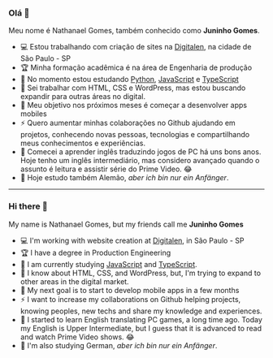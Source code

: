 ### Olá 👋

Meu nome é Nathanael Gomes, também conhecido como **Juninho Gomes**. 

* :computer: Estou trabalhando com criação de sites na [Digitalen](digitalen.com.br), na cidade de São Paulo - SP
* :trophy: Minha formação acadêmica é na área de Engenharia de produção
* 🌱 No momento estou estudando [Python](https://github.com/juninhogomes/Python), [JavaScript](https://github.com/juninhogomes/CursoJS) e [TypeScript](https://github.com/microsoft/TypeScript-Website)
* :notebook: Sei trabalhar com HTML, CSS e WordPress, mas estou buscando expandir para outras áreas no digital.
* :dart: Meu objetivo nos próximos meses é começar a desenvolver apps mobiles
* ⚡ Quero aumentar minhas colaborações no Github ajudando em projetos, conhecendo novas pessoas, tecnologias e compartilhando meus conhecimentos e experiências.
* :speech_balloon: Comecei a aprender inglês traduzindo jogos de PC há uns bons anos. Hoje tenho um inglês intermediário, mas considero avançado quando o assunto é leitura e assistir série do Prime Video. :joy:
* :thought_balloon: Hoje estudo também Alemão, *aber ich bin nur ein Anfänger*.

____

### Hi there 👋

My name is Nathanael Gomes, but my friends call me **Juninho Gomes**

* :computer: I'm working with website creation at [Digitalen](digitalen.com.br), in São Paulo - SP
* :trophy: I have a degree in Production Engineering
* 🌱 I am currently studying [JavaScript](https://github.com/juninhogomes/CursoJS) and [TypeScript](https://github.com/microsoft/TypeScript-Website).
* :notebook: I know about HTML, CSS, and WordPress, but, I'm trying to expand to other areas in the digital market.
* :dart: My next goal is to start to develop mobile apps in a few months
* ⚡ I want to increase my collaborations on Github helping projects, knowing peoples, new techs and share my knowledge and experiences.
* :speech_balloon: I started to learn English translating PC games, a long time ago. Today my English is Upper Intermediate, but I guess that it is advanced to read and watch Prime Video shows. :joy:
* :thought_balloon: I'm also studying German, *aber ich bin nur ein Anfänger*.
